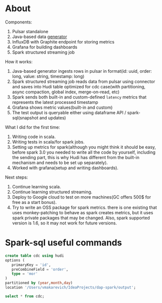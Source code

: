 # About
Components:
1. Pulsar standalone
1. Java-based data [generator](https://github.com/VitoMakarevich/dap-ingest)
1. InfluxDB with Graphite endpoint for storing metrics
1. Grafana for building dashboards
1. Spark structured streaming job

How it works:
1. Java-based generator ingests rows in pulsar in format(id: uuid, order: long, value: string, timestamp: long)
1. Spark structured streaming job reads data from pulsar using connector
   and saves into Hudi table optimized for cdc case(with partitioning, async
   compaction, global index, merge-on-read, etc)
1. Spark sends both built-in and custom-defined `latency` metrics that represents
   the latest processed timestamp
1. Grafana shows metric values(built-in and custom)
1. The test output is queryable either using dataframe API / spark-sql(snapshot and updates)

What I did for the first time:
1. Writing code in scala.
1. Writing tests in scala/for spark jobs.
1. Setting up metrics for spark(although you might think it should be easy, 
   before spark 3.0 you needed to write all the code by yourself, 
   including the sending part, this is why Hudi has different 
   from the built-in mechanism and needs to be set up separately).
1. Worked with grafana(setup and writing dashboards).

Next steps:
1. Continue learning scala.
1. Continue learning structured streaming.
1. Deploy to Google cloud to test on more machines(GC offers 500$ for free as a start bonus).
1. Try to write an OSS package for spark metrics. there is one existing that uses monkey-patching to behave as spark 
   creates metrics, but it uses spark private packages that may be changed. Also, spark supported version is 1.6, so 
   it may not work for future versions.

# Spark-sql useful commands
```sql
create table cdc using hudi
options (
   primaryKey = 'id',
   preCombineField = 'order',
   type = 'mor'
)
partitioned by (year,month,day)
location '/Users/vmakarevich/IdeaProjects/dap-spark/output';

select * from cdc;
```